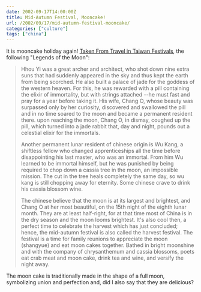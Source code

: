 ```yaml
---
date: 2002-09-17T14:00:00Z
title: Mid-Autumn Festival, Mooncake!
url: /2002/09/17/mid-autumn-festival-mooncake/
categories: ["culture"]
tags: ["china"]
---
```


It is mooncake holiday again! [Taken From Travel in Taiwan Festivals](http://replay.waybackmachine.org/20020921190131/http://www.sinica.edu.tw/tit/festivals/0995_MidAutumn.html "Travel in Taiwan Festivals"), the following "Legends of the Moon":

> Hhou Yi was a great archer and architect, who shot down nine extra suns that had suddenly appeared in the sky and thus kept the earth from being scorched. He also built a palace of jade for the goddess of the western heaven. For this, he was rewarded with a pill containing the elixir of immortality, but with strings attached --he must fast and pray for a year before taking it. His wife, Chang O, whose beauty was surpassed only by her curiosity, discovered and swallowed the pill and in no time soared to the moon and became a permanent resident there. upon reaching the moon, Chang O, in dismay, coughed up the pill, which turned into a jade rabbit that, day and night, pounds out a celestial elixir for the immortals. 
> 
> Another permanent lunar resident of chinese origin is Wu Kang, a shiftless fellow who changed apprenticeships all the time before disappointing his last master, who was an immortal. From him Wu learned to be immortal himself, but he was punished by being required to chop down a cassia tree in the moon, an impossible mission. The cut in the tree heals completely the same day, so wu kang is still chopping away for eternity. Some chinese crave to drink his cassia blossom wine. 
> 
> The chinese believe that the moon is at its largest and brightest, and Chang O at her most beautiful, on the 15th night of the eighth lunar month. They are at least half-right, for at that time most of China is in the dry season and the moon looms brightest. It's also cool then, a perfect time to celebrate the harvest which has just concluded; hence, the mid-autumn festival is also called the harvest festival. The festival is a time for family reunions to appreciate the moon (shangyue) and eat moon cakes together. Bathed in bright moonshine and with the company of chrysanthemum and cassia blossoms, poets eat crab meat and moon cake, drink tea and wine, and versify the night away.

The moon cake is traditionally made in the shape of a full moon, symbolizing union and perfection and, did I also say that they are delicious?
